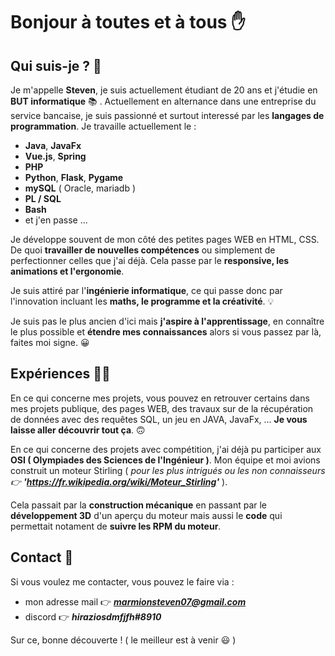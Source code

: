 # Bonjour à toutes et à tous ✋

## Qui suis-je ? 👾

Je m'appelle **Steven**, je suis actuellement étudiant de 20 ans et j'étudie en **BUT informatique** 📚 . Actuellement en alternance dans une entreprise du service bancaise, je suis passionné et surtout interessé par les **langages de programmation**. 
Je travaille actuellement le :
  - **Java**, **JavaFx**
  - **Vue.js**, **Spring**
  - **PHP**
  - **Python**, **Flask**, **Pygame**
  - **mySQL** ( Oracle, mariadb )
  - **PL / SQL** 
  - **Bash**
  - et j'en passe ...

Je développe souvent de mon côté des petites pages WEB en HTML, CSS. De quoi **travailler de nouvelles compétences** ou simplement de perfectionner celles que j'ai déjà. 
Cela passe par le **responsive, les animations et l'ergonomie**. 

Je suis attiré par l'**ingénierie informatique**, ce qui passe donc par l'innovation incluant les **maths, le programme et la créativité**. 💡

Je suis pas le plus ancien d'ici mais **j'aspire à l'apprentissage**, en connaître le plus possible et **étendre mes connaissances** alors si vous passez par là, faites moi signe. 😀 



## Expériences 👨‍💻

En ce qui concerne mes projets, vous pouvez en retrouver certains dans mes projets publique, des pages WEB, des travaux sur de la récupération de données avec des requêtes SQL, un jeu en JAVA, JavaFx, ... **Je vous laisse aller découvrir tout ça**. 🙃

En ce qui concerne des projets avec compétition, j'ai déjà pu participer aux **OSI ( Olympiades des Sciences de l'Ingénieur )**.
Mon équipe et moi avions construit un moteur Stirling ( *pour les plus intrigués ou les non connaisseurs 👉 **'https://fr.wikipedia.org/wiki/Moteur_Stirling'*** ). 

Cela passait par la **construction mécanique** en passant par le **développement 3D** d'un aperçu du moteur mais aussi le **code** qui permettait notament de **suivre les RPM du moteur**. 



## Contact 🚩

Si vous voulez me contacter, vous pouvez le faire via :
  - mon adresse mail 👉 ***marmionsteven07@gmail.com***
  - discord 👉 ***hiraziosdmfjfh#8910***
  
Sur ce, bonne découverte ! ( le meilleur est à venir 😃 ) 

<!--
**stevenMarmion/stevenMarmion** is a ✨ _special_ ✨ repository because its `README.md` (this file) appears on your GitHub profile.

Here are some ideas to get you started:

- 🔭 I’m currently working on ...
- 🌱 I’m currently learning ...
- 👯 I’m looking to collaborate on ...
- 🤔 I’m looking for help with ...
- 💬 Ask me about ...
- 📫 How to reach me: ...
- 😄 Pronouns: ...
- ⚡ Fun fact: ...
-->
